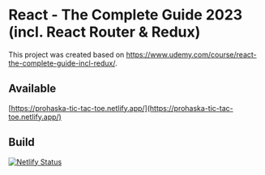 # React - The Complete Guide 2023 (incl. React Router & Redux)
This project was created based on https://www.udemy.com/course/react-the-complete-guide-incl-redux/.

## Available 
[https://prohaska-tic-tac-toe.netlify.app/](https://prohaska-tic-tac-toe.netlify.app/)

## Build
[![Netlify Status](https://api.netlify.com/api/v1/badges/633188b9-1c05-4f04-8fda-32385938fcac/deploy-status)](https://app.netlify.com/sites/prohaska-tic-tac-toe/deploys)
